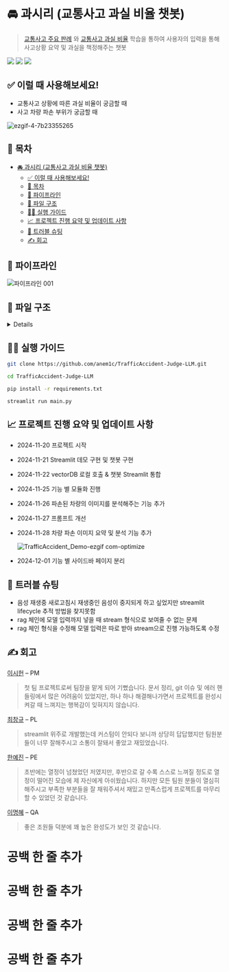 # 🚘 과시리 (교통사고 과실 비율 챗봇)

> [교통사고 주요 판례](https://xn--vb0b6f546cmsg6pn.com/sub/preced/preced01.asp) 와 [교통사고 과실 비율](https://accident.knia.or.kr/example1#0) 학습을 통하여 사용자의 입력을 통해 사고상황 요약 및 과실을 책정해주는 챗봇

<div align="left">
    <img src="https://img.shields.io/badge/OpenAI-412991?style=flat&logo=OpenAI&logoColor=white"/>
    <img src="https://img.shields.io/badge/Streamlit-FF4B4B?style=flat&logo=Streamlit&logoColor=white">
    <img src="https://img.shields.io/badge/Python-3776AB?style=flat&logo=Python&logoColor=white">
</div>

## ✅ 이럴 때 사용해보세요!
  * 교통사고 상황에 따른 과실 비율이 궁금할 때
  * 사고 차량 파손 부위가 궁금할 때


![ezgif-4-7b23355265](https://github.com/user-attachments/assets/76244717-c0d3-417c-ab2c-47fff863fb79)

## 📖 목차

- [🚘 과시리 (교통사고 과실 비율 챗봇)](#-과시리-교통사고-과실-비율-챗봇)
  - [✅ 이럴 때 사용해보세요!](#-이럴-때-사용해보세요)
  - [📖 목차](#-목차)
  - [🚰 파이프라인](#-파이프라인)
  - [💾 파일 구조](#-파일-구조)
  - [🏃‍♂️ 실행 가이드](#️-실행-가이드)
  - [📈 프로젝트 진행 요약 및 업데이트 사항](#-프로젝트-진행-요약-및-업데이트-사항)
  - [🥅 트러블 슈팅](#-트러블-슈팅)
  - [✍️ 회고](#️-회고)

## 🚰 파이프라인 

![파이프라인 001](https://github.com/user-attachments/assets/adc4e9d4-dde1-4d7b-b9d6-3763c1e65acf)

## 💾 파일 구조
<details>
<div markdown="1">

```
📦TrafficAccident-Judge-LLM
 ┣ 📂.git
 ┃ ┣ 📂logs
 ┃ ┃ ┣ 📂refs
 ┃ ┃ ┃ ┣ 📂heads
 ┃ ┃ ┃ ┃ ┣ 📜develop
 ┃ ┃ ┃ ┃ ┗ 📜main
 ┃ ┃ ┃ ┣ 📂remotes
 ┃ ┃ ┃ ┃ ┗ 📂origin
 ┃ ┃ ┃ ┃ ┃ ┣ 📂name
 ┃ ┃ ┃ ┃ ┃ ┃ ┣ 📜최창규
 ┃ ┃ ┃ ┃ ┃ ┃ ┗ 📜한예진
 ┃ ┃ ┃ ┃ ┃ ┣ 📜HEAD
 ┃ ┃ ┃ ┃ ┃ ┣ 📜develop
 ┃ ┃ ┃ ┃ ┃ ┗ 📜main
 ┃ ┃ ┃ ┗ 📜stash
 ┃ ┃ ┗ 📜HEAD
 ┃ ┣ 📂refs
 ┃ ┃ ┣ 📂heads
 ┃ ┃ ┃ ┣ 📜develop
 ┃ ┃ ┃ ┗ 📜main
 ┃ ┃ ┣ 📂remotes
 ┃ ┃ ┃ ┗ 📂origin
 ┃ ┃ ┃ ┃ ┣ 📂name
 ┃ ┃ ┃ ┃ ┃ ┣ 📜최창규
 ┃ ┃ ┃ ┃ ┃ ┗ 📜한예진
 ┃ ┃ ┃ ┃ ┣ 📜HEAD
 ┃ ┃ ┃ ┃ ┣ 📜develop
 ┃ ┃ ┃ ┃ ┗ 📜main
 ┃ ┃ ┣ 📂tags
 ┃ ┃ ┗ 📜stash
 ┃ ┣ 📜COMMIT_EDITMSG
 ┃ ┣ 📜FETCH_HEAD
 ┃ ┣ 📜HEAD
 ┃ ┣ 📜ORIG_HEAD
 ┃ ┣ 📜config
 ┃ ┣ 📜description
 ┃ ┣ 📜index
 ┃ ┗ 📜packed-refs
 ┣ 📂.streamlit
 ┃ ┗ 📜config.toml
 ┣ 📂History
 ┣ 📂Modules
 ┃ ┣ 📜ContextToPrompt.py
 ┃ ┣ 📜ImageDetect.py
 ┃ ┣ 📜ModuleImport.py
 ┃ ┣ 📜RetrieverWrapper.py
 ┃ ┣ 📜Speech.py
 ┃ ┣ 📜VectorStore.py
 ┃ ┗ 📜prompt.py
 ┣ 📂Resources
 ┃ ┣ 📂pdf_files
 ┃ ┣ 📂vector_store_law
 ┃ ┃ ┣ 📜index.faiss
 ┃ ┃ ┗ 📜index.pkl
 ┃ ┣ 📂vector_store_rate
 ┃ ┃ ┣ 📜index.faiss
 ┃ ┃ ┗ 📜index.pkl
 ┃ ┣ 📂vector_store_situation
 ┃ ┃ ┣ 📜index.faiss
 ┃ ┃ ┗ 📜index.pkl
 ┃ ┣ 📜231107_과실비율인정기준_온라인용.pdf
 ┃ ┣ 📜accident_data_all_pages.json
 ┃ ┣ 📜best.onnx
 ┃ ┣ 📜crawling_1.ipynb
 ┃ ┣ 📜crawling_2.ipynb
 ┃ ┗ 📜vector-store.ipynb
 ┣ 📂__pycache__
 ┃ ┗ 📜image_demo.cpython-311.pyc
 ┣ 📂pages
 ┃ ┣ 📂__pycache__
 ┃ ┃ ┣ 📜chatbot_main.cpython-311.pyc
 ┃ ┃ ┗ 📜image_main.cpython-311.pyc
 ┃ ┣ 📜chatbot_main.py
 ┃ ┗ 📜image_main.py
 ┣ 📂vector_store_rate
 ┃ ┣ 📜index.faiss
 ┃ ┗ 📜index.pkl
 ┣ 📜.DS_Store
 ┣ 📜.env
 ┣ 📜.gitignore
 ┣ 📜README.md
 ┣ 📜image_demo.py
 ┣ 📜main.py
 ┗ 📜requirements.txt
 ```
</div>
</details>



## 🏃‍♂️ 실행 가이드
```sh
git clone https://github.com/anem1c/TrafficAccident-Judge-LLM.git

cd TrafficAccident-Judge-LLM

pip install -r requirements.txt
```

```sh
streamlit run main.py
```

## 📈 프로젝트 진행 요약 및 업데이트 사항
* 2024-11-20 프로젝트 시작
* 2024-11-21 Streamlit 데모 구현 및 챗봇 구현
* 2024-11-22 vectorDB 로컬 호출 & 챗봇 Streamlit 통합
* 2024-11-25 기능 별 모듈화 진행
* 2024-11-26 파손된 차량의 이미지를 분석해주는 기능 추가
* 2024-11-27 프롬프트 개선
* 2024-11-28 차량 파손 이미지 요약 및 분석 기능 추가
    
    ![TrafficAccident_Demo-ezgif com-optimize](https://github.com/user-attachments/assets/1afac55a-580a-4d42-b8b2-9ca599dd8d97)

* 2024-12-01 기능 별 사이드바 페이지 분리



## 🥅 트러블 슈팅

* 음성 재생중 새로고침시 재생중인 음성이 중지되게 하고 싶었지만 streamlit lifecycle 추적 방법을 찾지못함
* rag 체인에 모델 입력까지 넣을 때 stream 형식으로 보여줄 수 없는 문제
* rag 체인 형식을 수정해 모델 입력은 따로 받아 stream으로 진행 가능하도록 수정 


## ✍️ 회고

[이시헌](https://github.com/anem1c) – PM
> 첫 팀 프로젝트로써 팀장을 맡게 되어 기뻤습니다. 문서 정리, git 이슈 및 에러 핸들링에서 많은 어려움이 있었지만, 하나 하나 해결해나가면서 프로젝트를 완성시켜갈 때 느껴지는 행복감이 잊혀지지 않습니다.

[최창규](https://github.com/choichangkyu) – PL
> streamlit 위주로 개발했는데 커스텀이 안되다 보니까 상당히 답답했지만 팀원분들이 너무 잘해주시고 소통이 잘돼서 좋았고 재밌었습니다.

[한예진](https://github.com/yejingksdpwls) – PE
> 초반에는 열정이 넘쳤었던 저였지만, 후반으로 갈 수록 스스로 느껴질 정도로 열정이 떨어진 모습에 제 자신에게 아쉬웠습니다. 하지만 모든 팀원 분들이 열심히 해주시고 부족한 부분들을 잘 채워주셔서 재밌고 만족스럽게 프로젝트를 마무리 할 수 있었던 것 같습니다.

[이명혜](https://github.com/LeeMyunghye) – QA
> 좋은 조원들 덕분에 꽤 높은 완성도가 보인 것 같습니다.

  # 공백 한 줄 추가
  # 공백 한 줄 추가
  # 공백 한 줄 추가
  # 공백 한 줄 추가
 
